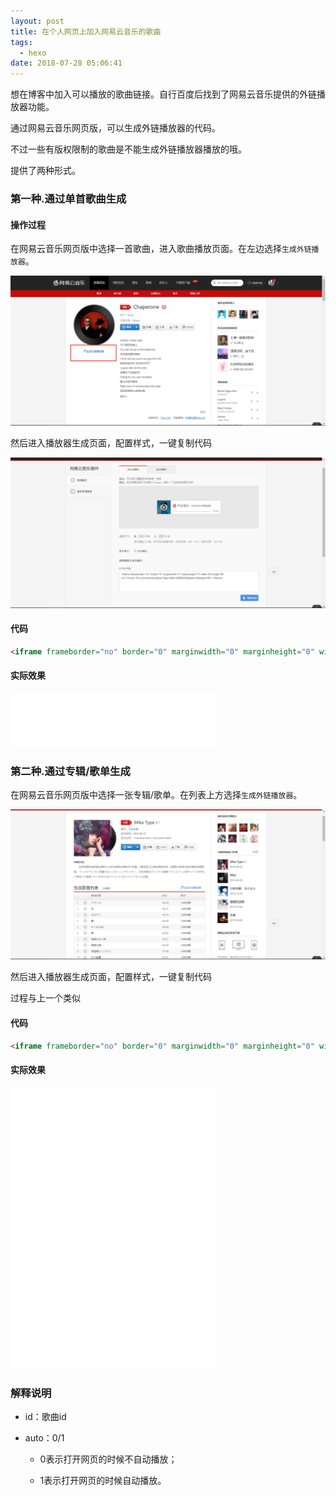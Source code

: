 ```yaml
---
layout: post
title: 在个人网页上加入网易云音乐的歌曲
tags:
  - hexo
date: 2018-07-28 05:06:41
---
```

想在博客中加入可以播放的歌曲链接。自行百度后找到了网易云音乐提供的外链播放器功能。

通过网易云音乐网页版，可以生成外链播放器的代码。

不过一些有版权限制的歌曲是不能生成外链播放器播放的哦。

提供了两种形式。
<!-- more -->
### 第一种.通过单首歌曲生成

#### 操作过程

 在网易云音乐网页版中选择一首歌曲，进入歌曲播放页面。在左边选择`生成外链播放器`。

![网易云音乐网页版](/img/2018-07-28-1.jpg)

 然后进入播放器生成页面，配置样式，一键复制代码

![网易云音乐网页版](/img/2018-07-28-2.jpg)

#### 代码

```html
<iframe frameborder="no" border="0" marginwidth="0" marginheight="0" width=330 height=86 src="//music.163.com/outchain/player?type=2&id=496869422&auto=0&height=66"></iframe>
```

#### 实际效果

<iframe frameborder="no" border="0" marginwidth="0" marginheight="0" width=330 height=86 src="//music.163.com/outchain/player?type=2&id=496869422&auto=0&height=66"></iframe>

###  第二种.通过专辑/歌单生成

 在网易云音乐网页版中选择一张专辑/歌单。在列表上方选择`生成外链播放器`。

![网易云音乐网页版](/img/2018-07-28-3.jpg)

 然后进入播放器生成页面，配置样式，一键复制代码

过程与上一个类似

#### 代码
```html
<iframe frameborder="no" border="0" marginwidth="0" marginheight="0" width=330 height=450 src="//music.163.com/outchain/player?type=1&id=34753163&auto=0&height=430"></iframe>
```

#### 实际效果

<iframe frameborder="no" border="0" marginwidth="0" marginheight="0" width=330 height=450 src="//music.163.com/outchain/player?type=1&id=34753163&auto=0&height=430"></iframe>

### 解释说明

* id：歌曲id 

* auto：0/1

  * 0表示打开网页的时候不自动播放； 

  * 1表示打开网页的时候自动播放。
